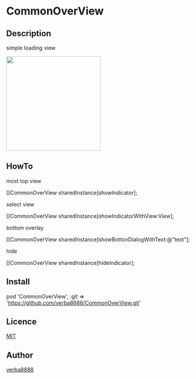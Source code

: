 # CommonOverView

## Description

simple loading view

<img src="https://raw.github.com/wiki/verba8888/CommonOverView/IMG_3521.PNG" width="250">

## HowTo

most top view

[[CommonOverView sharedInstance]showIndicator];

select view

[[CommonOverView sharedInstance]showIndicatorWithView:View];

bottom overlay

[[CommonOverView sharedInstance]showBottonDialogWithText:@"text"];

hide

[[CommonOverView sharedInstance]hideIndicator];

## Install

pod 'CommonOverView', :git => 'https://github.com/verba8888/CommonOverView.git'

## Licence

[MIT](https://github.com/verba8888/CommonOverView/blob/master/LICENSE)

## Author

[verba8888](https://github.com/verba8888)

